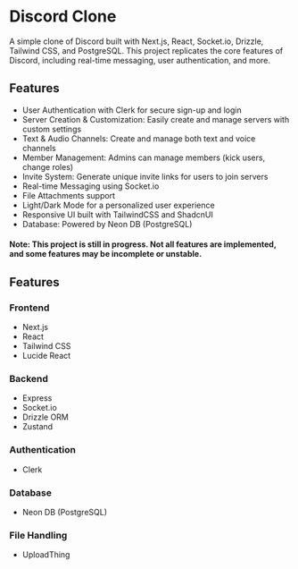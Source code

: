 # Discord Clone

A simple clone of Discord built with Next.js, React, Socket.io, Drizzle, Tailwind CSS, and PostgreSQL. 
This project replicates the core features of Discord, including real-time messaging, user authentication, and more.

## Features 

- User Authentication with Clerk for secure sign-up and login
- Server Creation & Customization: Easily create and manage servers with custom settings
- Text & Audio Channels: Create and manage both text and voice channels
- Member Management: Admins can manage members (kick users, change roles)
- Invite System: Generate unique invite links for users to join servers
- Real-time Messaging using Socket.io
- File Attachments support
- Light/Dark Mode for a personalized user experience
- Responsive UI built with TailwindCSS and ShadcnUI
- Database: Powered by Neon DB (PostgreSQL)
  
#### Note: This project is still in progress. Not all features are implemented, and some features may be incomplete or unstable.

## Features

### Frontend
- Next.js
- React
- Tailwind CSS
- Lucide React

### Backend
- Express
- Socket.io
- Drizzle ORM
- Zustand

### Authentication
- Clerk

### Database
- Neon DB (PostgreSQL)

### File Handling
- UploadThing
